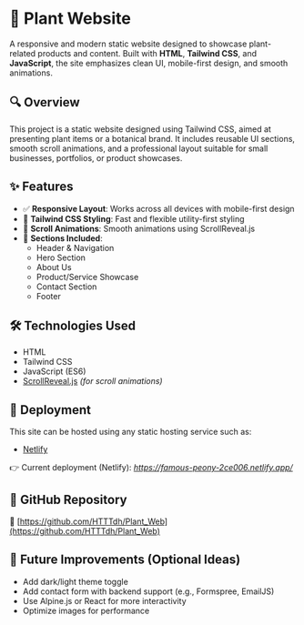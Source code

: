 # 🌿 Plant Website

A responsive and modern static website designed to showcase plant-related products and content. Built with **HTML**, **Tailwind CSS**, and **JavaScript**, the site emphasizes clean UI, mobile-first design, and smooth animations.

## 🔍 Overview

This project is a static website designed using Tailwind CSS, aimed at presenting plant items or a botanical brand. It includes reusable UI sections, smooth scroll animations, and a professional layout suitable for small businesses, portfolios, or product showcases.

## ✨ Features

- ✅ **Responsive Layout**: Works across all devices with mobile-first design
- 🎨 **Tailwind CSS Styling**: Fast and flexible utility-first styling
- 🚀 **Scroll Animations**: Smooth animations using ScrollReveal.js
- 📌 **Sections Included**:
  - Header & Navigation
  - Hero Section
  - About Us
  - Product/Service Showcase
  - Contact Section
  - Footer

## 🛠️ Technologies Used

- HTML
- Tailwind CSS
- JavaScript (ES6)
- [ScrollReveal.js](https://scrollrevealjs.org/) *(for scroll animations)*

## 🚀 Deployment

This site can be hosted using any static hosting service such as:

- [Netlify](https://www.netlify.com/)

👉 Current deployment (Netlify): *https://famous-peony-2ce006.netlify.app/*

## 📎 GitHub Repository

🔗 [https://github.com/HTTTdh/Plant_Web](https://github.com/HTTTdh/Plant_Web)

## 📌 Future Improvements (Optional Ideas)

- Add dark/light theme toggle
- Add contact form with backend support (e.g., Formspree, EmailJS)
- Use Alpine.js or React for more interactivity
- Optimize images for performance


